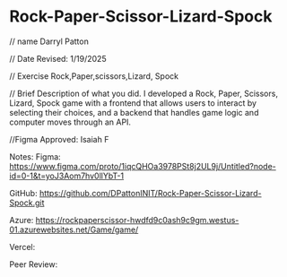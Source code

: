 # Rock-Paper-Scissor-Lizard-Spock
// name 
Darryl Patton

 // Date Revised:
 1/19/2025 

 // Exercise
 Rock,Paper,scissors,Lizard, Spock 

 // Brief Description of what you did. 
 I developed a Rock, Paper, Scissors, Lizard, Spock game with a frontend that allows users to interact by selecting their choices, and a backend that handles game logic and computer moves through an API.

 //Figma Approved:
 Isaiah F

Notes:
Figma:
https://www.figma.com/proto/1iqcQHOa3978PSt8j2UL9j/Untitled?node-id=0-1&t=yoJ3Aom7hv0llYbT-1

GitHub:
https://github.com/DPattonINIT/Rock-Paper-Scissor-Lizard-Spock.git

Azure:
https://rockpaperscissor-hwdfd9c0ash9c9gm.westus-01.azurewebsites.net/Game/game/

Vercel:

Peer Review: